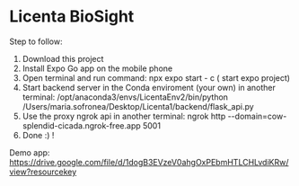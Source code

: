# Licenta BioSight

Step to follow:

1. Download this project
2. Install Expo Go app on the mobile phone
3. Open terminal and run command: npx expo start - c ( start expo project)
4. Start backend server in the Conda enviroment (your own) in another terminal: /opt/anaconda3/envs/LicentaEnv2/bin/python /Users/maria.sofronea/Desktop/Licenta1/backend/flask_api.py
5. Use the proxy ngrok api in another terminal: ngrok http --domain=cow-splendid-cicada.ngrok-free.app 5001
6. Done :) !


Demo app: https://drive.google.com/file/d/1dogB3EVzeV0ahgOxPEbmHTLCHLvdiKRw/view?resourcekey

